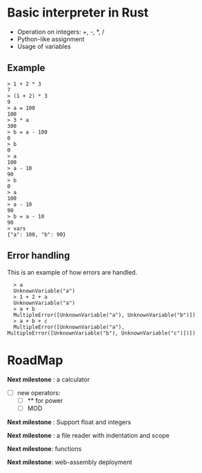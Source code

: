 # Basic interpreter in Rust

- Operation on integers: +, -, *, /
- Python-like assignment
- Usage of variables

## Example

```console
> 1 + 2 * 3
7 
> (1 + 2) * 3
9 
> a = 100
100
> 3 * a
300
> b = a - 100
0
> b
0
> a
100
> a - 10
90
> b  
0
> a    
100
> a - 10
90
> b = a - 10
90
> vars
{"a": 100, "b": 90}
```

## Error handling

This is an example of how errors are handled.

```console
  > a
  UnknownVariable("a")
  > 1 + 2 + a
  UnknownVariable("a")
  > a + b
  MultipleError([UnknownVariable("a"), UnknownVariable("b")])
  > a + b + c
  MultipleError([UnknownVariable("a"), MultipleError([UnknownVariable("b"), UnknownVariable("c")])])  
```

# RoadMap

**Next milestone** : a calculator

- [ ] new operators: 
    - [ ] ** for power
    - [ ] MOD
    
**Next milestone** : Support float and integers

**Next milestone** : a file reader with indentation and scope

**Next milestone**: functions 

**Next milestone**: web-assembly deployment


